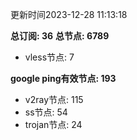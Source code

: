 更新时间2023-12-28 11:13:18

**总订阅: 36**
**总节点: 6789**
- vless节点: 7

**google ping有效节点: 193**
- v2ray节点: 115
- ss节点: 54
- trojan节点: 24
